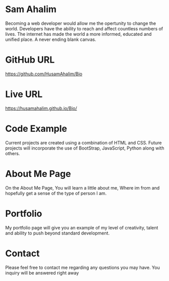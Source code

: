  # Sam Ahalim

 Becoming a web developer would allow me the opertunity to change the world. Developers have the ability to reach and affect countless numbers of lives. The internet has made the world a more informed, educated and unified place. A never ending blank canvas.

 # GitHub URL
 https://github.com/HusamAhalim/Bio

 # Live URL

https://husamahalim.github.io/Bio/
 # Code Example

Current projects are created using a combination of HTML and CSS. Future projects will incorporate the use of BootStrap, JavaScript, Python along with others.


# About Me Page


On the About Me Page, You will learn a little about me, Where im from and hopefully get a sense of the type of person I am.

# Portfolio

My portfolio page will give you an example of my level of creativity, talent and ability to push beyond standard development.

# Contact
Please feel free to contact me regarding any questions you may have.  You inquiry will be answered right away

